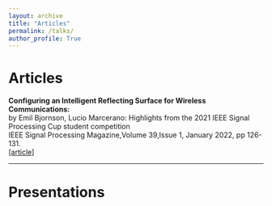 ```yaml
---
layout: archive
title: "Articles"
permalink: /talks/
author_profile: True
---
```


<!-- You can also find my articles on my <a href="https://scholar.google.com/citations?user=JAq7DWcAAAAJ&hl=en">Google Scholar profile</a>. -->

# Articles

<div>
<b> Configuring an Intelligent Reflecting Surface for Wireless Communications: </b> <br />
by Emil Bjornson, Lucio Marcerano: Highlights from the 2021 IEEE Signal Processing Cup student competition <br />
IEEE Signal Processing Magazine,Volume 39,Issue 1, January 2022, pp 126-131. <br />
<a href="https://ieeexplore.ieee.org/document/9664611">[article]</a> <br />
</div>
<hr>

# Presentations

